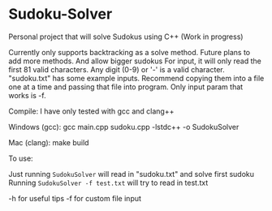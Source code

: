 # Sudoku-Solver
Personal project that will solve Sudokus using C++ (Work in progress)

Currently only supports backtracking as a solve method. Future plans to add more methods. And allow bigger sudokus
For input, it will only read the first 81 valid characters. Any digit (0-9) or '-' is a valid character.
"sudoku.txt" has some example inputs. Recommend copying them into a file one at a time and passing that file into program. Only input param that works is -f.



Compile: I have only tested with gcc and clang++

Windows (gcc):
gcc main.cpp sudoku.cpp -lstdc++ -o SudokuSolver

Mac (clang):
make build


To use:

Just running `SudokuSolver` will read in "sudoku.txt" and solve first sudoku
Running `SudokuSolver -f test.txt` will try to read in test.txt

-h for useful tips
-f for custom file input

